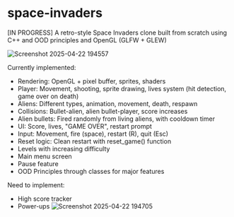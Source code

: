 # space-invaders
[IN PROGRESS] A retro-style Space Invaders clone built from scratch using C++ and OOD principles and OpenGL (GLFW + GLEW)

![Screenshot 2025-04-22 194557](https://github.com/user-attachments/assets/40358b2a-d8c7-4bfb-a26f-c5fc55cf9b6c)

Currently implemented:
- Rendering: OpenGL + pixel buffer, sprites, shaders
- Player: Movement, shooting, sprite drawing, lives system (hit detection, game over on death)
- Aliens: Different types, animation, movement, death, respawn
- Collisions: Bullet-alien, alien bullet-player, score increases
- Alien bullets: Fired randomly from living aliens, with cooldown timer
- UI: Score, lives, "GAME OVER", restart prompt
- Input: Movement, fire (space), restart (R), quit (Esc)
- Reset logic: Clean restart with reset_game() function
- Levels with increasing difficulty
- Main menu screen
- Pause feature
- OOD Principles through classes for major features

Need to implement:
- High score tracker
- Power-ups
![Screenshot 2025-04-22 194705](https://github.com/user-attachments/assets/d2a6c9a5-17c9-4010-877c-36a088988269)


